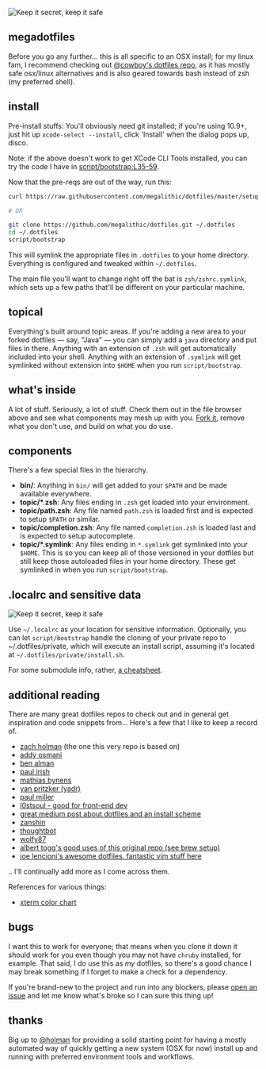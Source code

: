 
![Keep it secret, keep it safe](https://dl.dropboxusercontent.com/u/81794/megadotfiles.png)

## megadotfiles

Before you go any further... this is all specific to an OSX install; for my linux fam,
I recommend checking out [@cowboy's dotfiles repo](https://github.com/cowboy/dotfiles), as it has mostly safe
osx/linux alternatives and is also geared towards bash instead of zsh (my preferred shell).

## install

Pre-install stuffs: You'll obviously need git installed; if you're using
10.9+, just hit up `xcode-select --install`, click 'Install' when the
dialog pops up, disco.

Note: if the above doesn't work to get XCode CLI Tools installed, you can try
the code I have in [script/bootstrap:L35-59](https://github.com/megalithic/dotfiles/blob/master/script/bootstrap#L35-L59).

Now that the pre-reqs are out of the way, run this:

```sh
curl https://raw.githubusercontent.com/megalithic/dotfiles/master/setup/bootstrap | bash

# OR

git clone https://github.com/megalithic/dotfiles.git ~/.dotfiles
cd ~/.dotfiles
script/bootstrap
```

This will symlink the appropriate files in `.dotfiles` to your home directory.
Everything is configured and tweaked within `~/.dotfiles`.

The main file you'll want to change right off the bat is `zsh/zshrc.symlink`,
which sets up a few paths that'll be different on your particular machine.

## topical

Everything's built around topic areas. If you're adding a new area to your
forked dotfiles — say, "Java" — you can simply add a `java` directory and put
files in there. Anything with an extension of `.zsh` will get automatically
included into your shell. Anything with an extension of `.symlink` will get
symlinked without extension into `$HOME` when you run `script/bootstrap`.

## what's inside

A lot of stuff. Seriously, a lot of stuff. Check them out in the file browser
above and see what components may mesh up with you.
[Fork it](https://github.com/megalithic/dotfiles/fork), remove what you don't
use, and build on what you do use.

## components

There's a few special files in the hierarchy.

- **bin/**: Anything in `bin/` will get added to your `$PATH` and be made
  available everywhere.
- **topic/\*.zsh**: Any files ending in `.zsh` get loaded into your
  environment.
- **topic/path.zsh**: Any file named `path.zsh` is loaded first and is
  expected to setup `$PATH` or similar.
- **topic/completion.zsh**: Any file named `completion.zsh` is loaded
  last and is expected to setup autocomplete.
- **topic/\*.symlink**: Any files ending in `*.symlink` get symlinked into
  your `$HOME`. This is so you can keep all of those versioned in your dotfiles
  but still keep those autoloaded files in your home directory. These get
  symlinked in when you run `script/bootstrap`.

## .localrc and sensitive data
![Keep it secret, keep it safe](https://dl.dropboxusercontent.com/u/81794/secret_safe.jpg)

Use `~/.localrc` as your location for sensitive information. Optionally, you
can let `script/bootstrap` handle the cloning of your private repo to
~/.dotfiles/private, which will execute an install script, assuming it's
located at `~/.dotfiles/private/install.sh`.

For some submodule info, rather, [a cheatsheet](http://blog.jacius.info/git-submodule-cheat-sheet/).

## additional reading

There are many great dotfiles repos to check out and in general get inspiration
and code snippets from... Here's a few that I like to keep a record of.

- [zach holman](https://github.com/holman/dotfiles/) (the one this very repo is
based on)
- [addy osmani](https://github.com/addyosmani/dotfiles/)
- [ben alman](https://github.com/cowboy/dotfiles/)
- [paul irish](https://github.com/paulirish/dotfiles)
- [mathias bynens](https://github.com/mathiasbynens/dotfiles)
- [yan pritzker (yadr)](https://github.com/skwp/dotfiles)
- [paul miller](https://github.com/paulmillr/dotfiles)
- [l0stsoul - good for front-end dev](https://github.com/L0stSoul/vim-config)
- [great medium post about dotfiles and an install scheme](https://medium.com/p/43c3602fd789)
- [zanshin](https://github.com/zanshin/dotfiles)
- [thoughtbot](https://github.com/thoughtbot/dotfiles)
- [wolfy87](https://github.com/Wolfy87/dotfiles)
- [albert togg's good uses of this original repo (see brew setup)](https://github.com/albertogg/dotfiles)
- [joe lencioni's awesome dotfiles. fantastic vim stuff here](https://github.com/lencioni/dotfiles)

.. I'll continually add more as I come across them.

References for various things:

- [xterm color chart](https://raw.github.com/foize/go.sgr/master/xterm_color_chart.png)

## bugs

I want this to work for everyone; that means when you clone it down it should
work for you even though you may not have `chruby` installed, for example. That
said, I do use this as *my* dotfiles, so there's a good chance I may break
something if I forget to make a check for a dependency.

If you're brand-new to the project and run into any blockers, please
[open an issue](https://github.com/megalithic/dotfiles/issues) and let me know
what's broke so I can sure this thing up!

## thanks

Big up to [@holman](https://github.com/holman/dotfiles) for providing
a solid starting point for having a mostly automated way of quickly
getting a new system (OSX for now) install up and running with preferred environment
tools and workflows.
